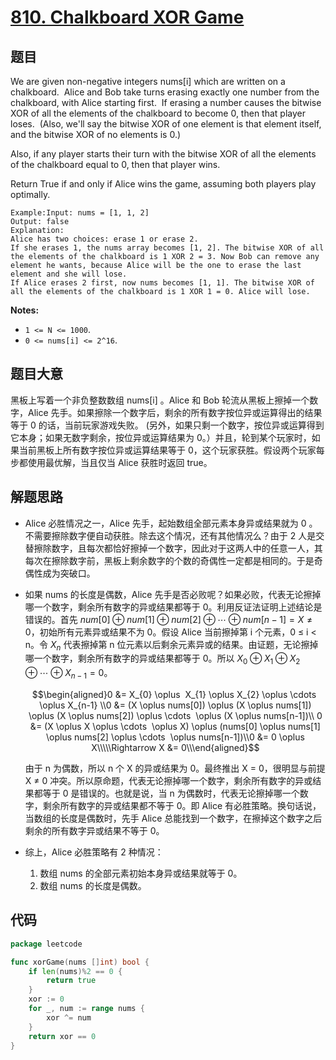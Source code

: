 # [810. Chalkboard XOR Game](https://leetcode.com/problems/chalkboard-xor-game/)


## 题目

We are given non-negative integers nums[i] which are written on a chalkboard.  Alice and Bob take turns erasing exactly one number from the chalkboard, with Alice starting first.  If erasing a number causes the bitwise XOR of all the elements of the chalkboard to become 0, then that player loses.  (Also, we'll say the bitwise XOR of one element is that element itself, and the bitwise XOR of no elements is 0.)

Also, if any player starts their turn with the bitwise XOR of all the elements of the chalkboard equal to 0, then that player wins.

Return True if and only if Alice wins the game, assuming both players play optimally.

```
Example:Input: nums = [1, 1, 2]
Output: false
Explanation:
Alice has two choices: erase 1 or erase 2.
If she erases 1, the nums array becomes [1, 2]. The bitwise XOR of all the elements of the chalkboard is 1 XOR 2 = 3. Now Bob can remove any element he wants, because Alice will be the one to erase the last element and she will lose.
If Alice erases 2 first, now nums becomes [1, 1]. The bitwise XOR of all the elements of the chalkboard is 1 XOR 1 = 0. Alice will lose.
```

**Notes:**

- `1 <= N <= 1000`.
- `0 <= nums[i] <= 2^16`.

## 题目大意

黑板上写着一个非负整数数组 nums[i] 。Alice 和 Bob 轮流从黑板上擦掉一个数字，Alice 先手。如果擦除一个数字后，剩余的所有数字按位异或运算得出的结果等于 0 的话，当前玩家游戏失败。 (另外，如果只剩一个数字，按位异或运算得到它本身；如果无数字剩余，按位异或运算结果为 0。）并且，轮到某个玩家时，如果当前黑板上所有数字按位异或运算结果等于 0，这个玩家获胜。假设两个玩家每步都使用最优解，当且仅当 Alice 获胜时返回 true。

## 解题思路

- Alice 必胜情况之一，Alice 先手，起始数组全部元素本身异或结果就为 0 。不需要擦除数字便自动获胜。除去这个情况，还有其他情况么？由于 2 人是交替擦除数字，且每次都恰好擦掉一个数字，因此对于这两人中的任意一人，其每次在擦除数字前，黑板上剩余数字的个数的奇偶性一定都是相同的。于是奇偶性成为突破口。
- 如果 nums 的长度是偶数，Alice 先手是否必败呢？如果必败，代表无论擦掉哪一个数字，剩余所有数字的异或结果都等于 0。利用反证法证明上述结论是错误的。首先 $num[0] \oplus num[1] \oplus num[2] \oplus \cdots \oplus num[n-1] = X ≠ 0$，初始所有元素异或结果不为 0。假设 Alice 当前擦掉第 i 个元素，0 ≤ i < n。令 $X_{n}$ 代表擦掉第 n 位元素以后剩余元素异或的结果。由证题，无论擦掉哪一个数字，剩余所有数字的异或结果都等于 0。所以 $X_{0} \oplus X_{1} \oplus X_{2} \oplus \cdots  \oplus X_{n-1} = 0$。

    $$\begin{aligned}0 &= X_{0} \oplus  X_{1} \oplus X_{2} \oplus \cdots  \oplus X_{n-1} \\0 &= (X \oplus nums[0]) \oplus (X \oplus nums[1]) \oplus (X \oplus nums[2]) \oplus \cdots  \oplus (X \oplus nums[n-1])\\ 0 &= (X \oplus X \oplus \cdots  \oplus X) \oplus (nums[0] \oplus nums[1] \oplus nums[2] \oplus \cdots  \oplus nums[n-1])\\0 &= 0 \oplus X\\\\\Rightarrow X &= 0\\\end{aligned}$$

    由于 n 为偶数，所以 n 个 X 的异或结果为 0。最终推出 X = 0，很明显与前提 X ≠ 0 冲突。所以原命题，代表无论擦掉哪一个数字，剩余所有数字的异或结果都等于 0 是错误的。也就是说，当 n 为偶数时，代表无论擦掉哪一个数字，剩余所有数字的异或结果都不等于 0。即 Alice 有必胜策略。换句话说，当数组的长度是偶数时，先手 Alice 总能找到一个数字，在擦掉这个数字之后剩余的所有数字异或结果不等于 0。

- 综上，Alice 必胜策略有 2 种情况：
    1. 数组 nums 的全部元素初始本身异或结果就等于 0。
    2. 数组 nums 的长度是偶数。

## 代码

```go
package leetcode

func xorGame(nums []int) bool {
    if len(nums)%2 == 0 {
        return true
    }
    xor := 0
    for _, num := range nums {
        xor ^= num
    }
    return xor == 0
}
```